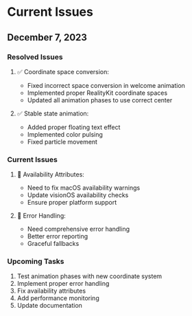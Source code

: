 # Current Issues

## December 7, 2023

### Resolved Issues
1. ✅ Coordinate space conversion:
   - Fixed incorrect space conversion in welcome animation
   - Implemented proper RealityKit coordinate spaces
   - Updated all animation phases to use correct center

2. ✅ Stable state animation:
   - Added proper floating text effect
   - Implemented color pulsing
   - Fixed particle movement

### Current Issues
1. 🚧 Availability Attributes:
   - Need to fix macOS availability warnings
   - Update visionOS availability checks
   - Ensure proper platform support

2. 🚧 Error Handling:
   - Need comprehensive error handling
   - Better error reporting
   - Graceful fallbacks

### Upcoming Tasks
1. Test animation phases with new coordinate system
2. Implement proper error handling
3. Fix availability attributes
4. Add performance monitoring
5. Update documentation